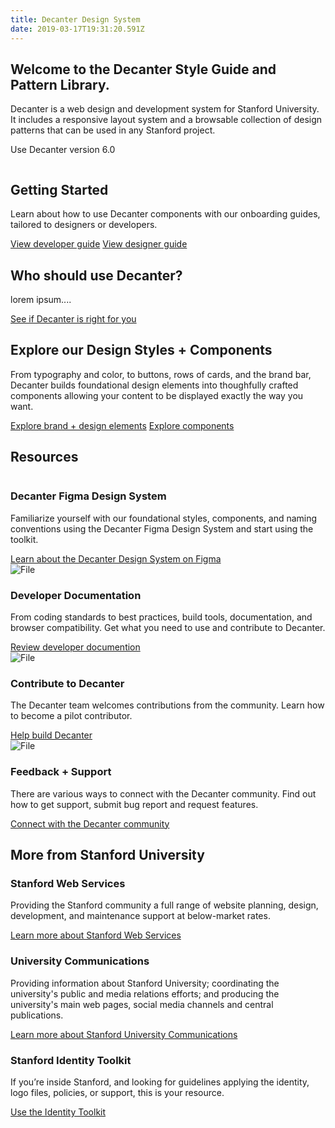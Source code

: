```yaml
---
title: Decanter Design System
date: 2019-03-17T19:31:20.591Z
---
```

<section class="section section--welcome fullwidth narrow-content padding-vertical-md">
    <h1>Welcome to the Decanter Style Guide and Pattern Library.</h1>
    <p class="su-intro-text">Decanter is a web design and development system for Stanford University. It includes a responsive layout system and a browsable collection of design patterns that can be used in any Stanford project.</p>
    <p><a class="su-button">Use Decanter version 6.0</a></p>
</section>

<section class="section section--start fullwidth wide-content padding-vertical-md">
  <div class="su-card su-card--horizontal su-card--minimal">
    <img src='http://decanter5.local/kss-assets/ui-components.png' alt='' />
    <div class="su-card__contents">
      <h2>Getting Started</h2>
      <p>Learn about how to use Decanter components with our onboarding guides, tailored to designers or developers.</p>
      <a href="page/use-decanter-as-a-developer/" class="su-link su-link--action">View developer guide</a>
      <a href="page/use-decanter-as-a-designer/" class="su-link su-link--action">View designer guide</a>
    </div>
  </div>
</section>

<section class="section section--who fullwidth narrow-content padding-vertical-md">
  <div>
      <h2>Who should use Decanter?</h2>
      <p>lorem ipsum....</p>
      <a href="page/about-why-decanter" class="su-button">See if Decanter is right for you</a>
  </div>
</section>

<section class="section section--components fullwidth wide-content padding-vertical-md">
  <div class="su-card su-card--horizontal su-card--minimal">
    <div class="su-card__contents">
      <h2>Explore our Design Styles + Components</h2>
      <p>From typography and color, to buttons,  rows of cards, and the brand bar, Decanter builds foundational design elements into thoughfully crafted components allowing your content to be displayed exactly the way you want.</p>
      <a href="page/brand-design-elements/" class="su-link su-link--action">Explore brand + design elements</a>
      <a href="page/components/" class="su-link su-link--action">Explore components</a>
    </div>
    <img src='http://decanter5.local/kss-assets/ui-components.png' alt='' />
  </div>
</section>

<section class="section section--resources fullwidth wide-content padding-vertical-md">
    <h2>Resources</h2>
    <div class="flex-container">
    <section class="flex-md-6-of-12">
        <img src="img/widgets-24px.svg" alt="" role="presentation" />
        <h3>Decanter Figma Design System</h3>
        <p>Familiarize yourself with our foundational styles, components, and naming conventions using the Decanter Figma Design System and start using the toolkit.</p>
        <a href="/section-components.html" class="su-link su-link--action">Learn about the Decanter Design System on Figma</a>
    </section>
    <section class="flex-md-6-of-12">
        <img src="/assets/file.png" alt="File" role="presentation" />
        <h3>Developer Documentation</h3>
        <p>From coding standards to best practices, build tools, documentation, and browser compatibility. Get what you need to use and contribute to Decanter.</p>
        <a href="page/use-decanter-as-a-developer/" class="su-link su-link--action">Review developer documention</a>
    </section>
    <section class="flex-md-6-of-12">
        <img src="/assets/file.png" alt="File" role="presentation" />
        <h3>Contribute to Decanter</h3>
        <p>The Decanter team welcomes contributions from the community. Learn how to become a pilot contributor.</p>
        <a href="page/about-contributing/" class="su-link su-link--action">Help build Decanter</a>
    </section>
    <section class="flex-md-6-of-12">
        <img src="/assets/file.png" alt="File" role="presentation" />
        <h3>Feedback + Support</h3>
        <p>There are various ways to connect with the Decanter community. Find out how to get support, submit bug report and request features.</p>
        <a href="page/about-contributing-how-to-communicate/" class="su-link su-link--action">Connect with the Decanter community</a>
    </section>
    </div>
</section>

<section class="section section--more-info fullwidth wide-content padding-vertical-md">
    <h2>More from Stanford University</h2>
    <div class="flex-container">
        <section class="flex-md-4-of-12">
            <h3>Stanford Web Services</h3>
            <p>Providing the Stanford community a full range of website planning, design, development, and maintenance support at below-market rates.</p>
            <a href="https://uit.stanford.edu/sws" class="su-link--action">Learn more about Stanford Web Services</a>
        </section>
        <section class="flex-md-4-of-12">
            <h3>University Communications</h3>
            <p>Providing information about Stanford University; coordinating the university's public and media relations efforts; and producing the university's main web pages, social media channels and central publications.</p>
            <a href="https://ucomm.stanford.edu" class="su-link--action">Learn more about Stanford University Communications</a>
        </section>
        <section class="flex-md-4-of-12">
            <h3>Stanford Identity Toolkit</h3>
            <p>If you’re inside Stanford, and looking for guidelines applying the identity, logo files, policies, or support, this is your resource.</p>
            <a href="https://identity.stanford.edu/" class="su-link--action">Use the Identity Toolkit</a>
        </section>
    </div>
</section>

